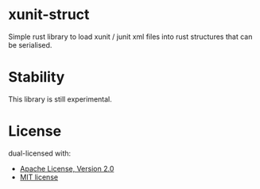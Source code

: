 # xunit-struct

Simple rust library to load xunit / junit xml files into rust structures that can be serialised.

# Stability

This library is still experimental.

# License

 dual-licensed with:

* [Apache License, Version 2.0](http://www.apache.org/licenses/LICENSE-2.0)
* [MIT license](https://opensource.org/licenses/MIT)
